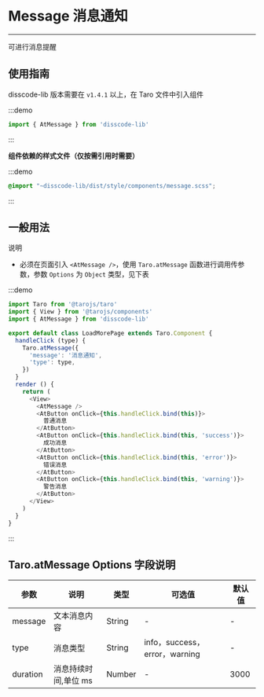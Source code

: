 # Message 消息通知

---
可进行消息提醒

## 使用指南

disscode-lib 版本需要在 `v1.4.1` 以上，在 Taro 文件中引入组件

:::demo
```js
import { AtMessage } from 'disscode-lib'
```
:::

**组件依赖的样式文件（仅按需引用时需要）**

:::demo
```scss
@import "~disscode-lib/dist/style/components/message.scss";
```
:::

## 一般用法

说明

* 必须在页面引入 `<AtMessage />`，使用 `Taro.atMessage` 函数进行调用传参数，参数 `Options` 为 `Object` 类型，见下表

:::demo

```js
import Taro from '@tarojs/taro'
import { View } from '@tarojs/components'
import { AtMessage } from 'disscode-lib'

export default class LoadMorePage extends Taro.Component {
  handleClick (type) {
    Taro.atMessage({
      'message': '消息通知',
      'type': type,
    })
  }
  render () {
    return (
      <View>
        <AtMessage />
        <AtButton onClick={this.handleClick.bind(this)}>
          普通消息
        </AtButton>
        <AtButton onClick={this.handleClick.bind(this, 'success')}>
          成功消息
        </AtButton>
        <AtButton onClick={this.handleClick.bind(this, 'error')}>
          错误消息
        </AtButton>
        <AtButton onClick={this.handleClick.bind(this, 'warning')}>
          警告消息
        </AtButton>
      </View>
    )
  }
}
```

:::

## Taro.atMessage Options 字段说明

| 参数       | 说明                                   | 类型    | 可选值                                                              | 默认值   |
| ---------- | -------------------------------------- | ------- | ------------------------------------------------------------------- | -------- |
| message | 文本消息内容 | String  | - | - |
| type | 消息类型 | String  | info，success，error，warning | - |
| duration | 消息持续时间,单位 ms  | Number  | - | 3000 |

